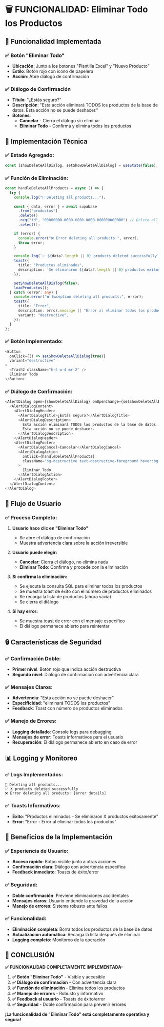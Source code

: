 # 🗑️ FUNCIONALIDAD: Eliminar Todo los Productos

## 🎯 **Funcionalidad Implementada**

### **✅ Botón "Eliminar Todo"**
- **Ubicación**: Junto a los botones "Plantilla Excel" y "Nuevo Producto"
- **Estilo**: Botón rojo con icono de papelera
- **Acción**: Abre diálogo de confirmación

### **✅ Diálogo de Confirmación**
- **Título**: "¿Estás seguro?"
- **Descripción**: "Esta acción eliminará TODOS los productos de la base de datos. Esta acción no se puede deshacer."
- **Botones**: 
  - **Cancelar** - Cierra el diálogo sin eliminar
  - **Eliminar Todo** - Confirma y elimina todos los productos

## 🔧 **Implementación Técnica**

### **✅ Estado Agregado:**
```typescript
const [showDeleteAllDialog, setShowDeleteAllDialog] = useState(false);
```

### **✅ Función de Eliminación:**
```typescript
const handleDeleteAllProducts = async () => {
  try {
    console.log("🔄 Deleting all products...");
    
    const { data, error } = await supabase
      .from("productos")
      .delete()
      .neq("id", "00000000-0000-0000-0000-000000000000") // Delete all products
      .select();

    if (error) {
      console.error("❌ Error deleting all products:", error);
      throw error;
    }

    console.log(`✅ ${data?.length || 0} products deleted successfully`);
    toast({
      title: "Productos eliminados",
      description: `Se eliminaron ${data?.length || 0} productos exitosamente`,
    });

    setShowDeleteAllDialog(false);
    loadProductos();
  } catch (error: any) {
    console.error("❌ Exception deleting all products:", error);
    toast({
      title: "Error",
      description: error.message || "Error al eliminar todos los productos",
      variant: "destructive",
    });
  }
};
```

### **✅ Botón Implementado:**
```typescript
<Button 
  onClick={() => setShowDeleteAllDialog(true)}
  variant="destructive"
>
  <Trash2 className="h-4 w-4 mr-2" />
  Eliminar Todo
</Button>
```

### **✅ Diálogo de Confirmación:**
```typescript
<AlertDialog open={showDeleteAllDialog} onOpenChange={setShowDeleteAllDialog}>
  <AlertDialogContent>
    <AlertDialogHeader>
      <AlertDialogTitle>¿Estás seguro?</AlertDialogTitle>
      <AlertDialogDescription>
        Esta acción eliminará TODOS los productos de la base de datos. 
        Esta acción no se puede deshacer.
      </AlertDialogDescription>
    </AlertDialogHeader>
    <AlertDialogFooter>
      <AlertDialogCancel>Cancelar</AlertDialogCancel>
      <AlertDialogAction 
        onClick={handleDeleteAllProducts}
        className="bg-destructive text-destructive-foreground hover:bg-destructive/90"
      >
        Eliminar Todo
      </AlertDialogAction>
    </AlertDialogFooter>
  </AlertDialogContent>
</AlertDialog>
```

## 🎯 **Flujo de Usuario**

### **✅ Proceso Completo:**

1. **Usuario hace clic en "Eliminar Todo"**
   - Se abre el diálogo de confirmación
   - Muestra advertencia clara sobre la acción irreversible

2. **Usuario puede elegir:**
   - **Cancelar**: Cierra el diálogo, no elimina nada
   - **Eliminar Todo**: Confirma y procede con la eliminación

3. **Si confirma la eliminación:**
   - Se ejecuta la consulta SQL para eliminar todos los productos
   - Se muestra toast de éxito con el número de productos eliminados
   - Se recarga la lista de productos (ahora vacía)
   - Se cierra el diálogo

4. **Si hay error:**
   - Se muestra toast de error con el mensaje específico
   - El diálogo permanece abierto para reintentar

## 🔒 **Características de Seguridad**

### **✅ Confirmación Doble:**
- **Primer nivel**: Botón rojo que indica acción destructiva
- **Segundo nivel**: Diálogo de confirmación con advertencia clara

### **✅ Mensajes Claros:**
- **Advertencia**: "Esta acción no se puede deshacer"
- **Especificidad**: "eliminará TODOS los productos"
- **Feedback**: Toast con número de productos eliminados

### **✅ Manejo de Errores:**
- **Logging detallado**: Console logs para debugging
- **Mensajes de error**: Toasts informativos para el usuario
- **Recuperación**: El diálogo permanece abierto en caso de error

## 📊 **Logging y Monitoreo**

### **✅ Logs Implementados:**
```
🔄 Deleting all products...
✅ X products deleted successfully
❌ Error deleting all products: [error details]
```

### **✅ Toasts Informativos:**
- **Éxito**: "Productos eliminados - Se eliminaron X productos exitosamente"
- **Error**: "Error - Error al eliminar todos los productos"

## 🎯 **Beneficios de la Implementación**

### **✅ Experiencia de Usuario:**
- **Acceso rápido**: Botón visible junto a otras acciones
- **Confirmación clara**: Diálogo con advertencia específica
- **Feedback inmediato**: Toasts de éxito/error

### **✅ Seguridad:**
- **Doble confirmación**: Previene eliminaciones accidentales
- **Mensajes claros**: Usuario entiende la gravedad de la acción
- **Manejo de errores**: Sistema robusto ante fallos

### **✅ Funcionalidad:**
- **Eliminación completa**: Borra todos los productos de la base de datos
- **Actualización automática**: Recarga la lista después de eliminar
- **Logging completo**: Monitoreo de la operación

## 🎉 **CONCLUSIÓN**

**✅ FUNCIONALIDAD COMPLETAMENTE IMPLEMENTADA:**

1. **✅ Botón "Eliminar Todo"** - Visible y accesible
2. **✅ Diálogo de confirmación** - Con advertencia clara
3. **✅ Función de eliminación** - Elimina todos los productos
4. **✅ Manejo de errores** - Robusto y informativo
5. **✅ Feedback al usuario** - Toasts de éxito/error
6. **✅ Seguridad** - Doble confirmación para prevenir errores

**¡La funcionalidad de "Eliminar Todo" está completamente operativa y segura!**
